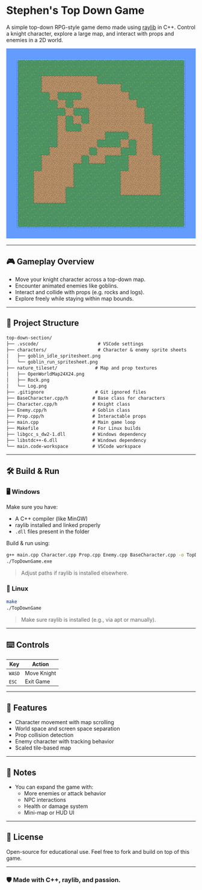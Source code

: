 # Stephen's Top Down Game

A simple top-down RPG-style game demo made using [raylib](https://www.raylib.com/) in C++. Control a knight character, explore a large map, and interact with props and enemies in a 2D world.

![Game Screenshot](nature_tileset/OpenWorldMap24X24.png) <!-- Replace with actual screenshot if available -->

---

## 🎮 Gameplay Overview

- Move your knight character across a top-down map.
- Encounter animated enemies like goblins.
- Interact and collide with props (e.g. rocks and logs).
- Explore freely while staying within map bounds.

---

## 📂 Project Structure

```
top-down-section/
├── .vscode/                      # VSCode settings
├── characters/                   # Character & enemy sprite sheets
│   ├── goblin_idle_spritesheet.png
│   └── goblin_run_spritesheet.png
├── nature_tileset/              # Map and prop textures
│   ├── OpenWorldMap24X24.png
│   ├── Rock.png
│   └── Log.png
├── .gitignore                   # Git ignored files
├── BaseCharacter.cpp/h         # Base class for characters
├── Character.cpp/h             # Knight class
├── Enemy.cpp/h                 # Goblin class
├── Prop.cpp/h                  # Interactable props
├── main.cpp                    # Main game loop
├── Makefile                    # For Linux builds
├── libgcc_s_dw2-1.dll          # Windows dependency
├── libstdc++-6.dll             # Windows dependency
└── main.code-workspace         # VSCode workspace
```

---

## 🛠️ Build & Run

### 🖥️ Windows

Make sure you have:
- A C++ compiler (like MinGW)
- raylib installed and linked properly
- `.dll` files present in the folder

Build & run using:

```bash
g++ main.cpp Character.cpp Prop.cpp Enemy.cpp BaseCharacter.cpp -o TopDownGame -lraylib -lopengl32 -lgdi32 -lwinmm
./TopDownGame.exe
```

> Adjust paths if raylib is installed elsewhere.

### 🐧 Linux

```bash
make
./TopDownGame
```

> Make sure raylib is installed (e.g., via apt or manually).

---

## ⌨️ Controls

| Key     | Action       |
|---------|--------------|
| `WASD`  | Move Knight  |
| `ESC`   | Exit Game    |

---

## 🧠 Features

- Character movement with map scrolling
- World space and screen space separation
- Prop collision detection
- Enemy character with tracking behavior
- Scaled tile-based map

---

## 📌 Notes

- You can expand the game with:
  - More enemies or attack behavior
  - NPC interactions
  - Health or damage system
  - Mini-map or HUD UI

---

## 📜 License

Open-source for educational use. Feel free to fork and build on top of this game.

---

### 🛡️ Made with C++, raylib, and passion.
